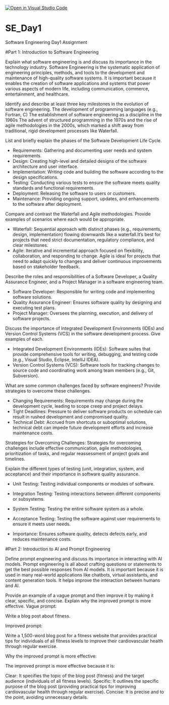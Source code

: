 [![Open in Visual Studio Code](https://classroom.github.com/assets/open-in-vscode-2e0aaae1b6195c2367325f4f02e2d04e9abb55f0b24a779b69b11b9e10269abc.svg)](https://classroom.github.com/online_ide?assignment_repo_id=16954261&assignment_repo_type=AssignmentRepo)
# SE_Day1
Software Engineering Day1 Assignment

#Part 1: Introduction to Software Engineering

Explain what software engineering is and discuss its importance in the technology industry.
Software Engineering is the systematic application of engineering principles, methods, and tools to the development and maintenance of high-quality software systems. It is important because it enables the creation of software applications and systems that power various aspects of modern life, including communication, commerce, entertainment, and healthcare.

Identify and describe at least three key milestones in the evolution of software engineering.
The development of programming languages (e.g., Fortran, C)
The establishment of software engineering as a discipline in the 1960s
The advent of structured programming in the 1970s and the rise of agile methodologies in the 2000s, which marked a shift away from traditional, rigid development processes like Waterfall. 


List and briefly explain the phases of the Software Development Life Cycle.
  - Requirements: Gathering and documenting user needs and system requirements.
  - Design: Creating high-level and detailed designs of the software architecture and user interface.
  - Implementation: Writing code and building the software according to the design specifications.
  - Testing: Conducting various tests to ensure the software meets quality standards and functional requirements.
  - Deployment: Releasing the software to users or customers.
  - Maintenance: Providing ongoing support, updates, and enhancements to the software after deployment.


Compare and contrast the Waterfall and Agile methodologies. Provide examples of scenarios where each would be appropriate.
  - Waterfall: Sequential approach with distinct phases (e.g., requirements, design, implementation) flowing downwards like a waterfall.It’s best for projects that need strict documentation, regulatory compliance, and clear milestones.
  - Agile: Iterative and incremental approach focused on flexibility, collaboration, and responding to change. Agile is ideal for projects that need to adapt quickly to changes and deliver continuous improvements based on stakeholder feedback.

Describe the roles and responsibilities of a Software Developer, a Quality Assurance Engineer, and a Project Manager in a software engineering team.
  - Software Developer: Responsible for writing code and implementing software solutions.
  - Quality Assurance Engineer: Ensures software quality by designing and executing test plans.
  - Project Manager: Oversees the planning, execution, and delivery of software projects.


Discuss the importance of Integrated Development Environments (IDEs) and Version Control Systems (VCS) in the software development process. Give examples of each.
  - Integrated Development Environments (IDEs): Software suites that provide comprehensive tools for writing, debugging, and testing code (e.g., Visual Studio, Eclipse, IntelliJ IDEA).
  - Version Control Systems (VCS): Software tools for tracking changes to source code and coordinating work among team members (e.g., Git, Subversion).



What are some common challenges faced by software engineers? Provide strategies to overcome these challenges.
  - Changing Requirements: Requirements may change during the development cycle, leading to scope creep and project delays.
  - Tight Deadlines: Pressure to deliver software products on schedule can result in rushed development and compromised quality.
  - Technical Debt: Accrued from shortcuts or suboptimal solutions, technical debt can impede future development efforts and increase maintenance costs.

Strategies for Overcoming Challenges: Strategies for overcoming challenges include effective communication, agile methodologies, prioritization of tasks, and regular reassessment of project goals and timelines.


Explain the different types of testing (unit, integration, system, and acceptance) and their importance in software quality assurance.
  - Unit Testing: Testing individual components or modules of software.
  - Integration Testing: Testing interactions between different components or subsystems.
  - System Testing: Testing the entire software system as a whole.
  - Acceptance Testing: Testing the software against user requirements to ensure it meets user needs.

  - Importance: Ensures software quality, detects defects early, and reduces maintenance costs.


#Part 2: Introduction to AI and Prompt Engineering


Define prompt engineering and discuss its importance in interacting with AI models.
Prompt engineering is all about crafting questions or statements to get the best possible responses from AI models. It is important because it is used in many real-world applications like chatbots, virtual assistants, and content generation tools. 
It helps improve the interaction between humans and AI.


Provide an example of a vague prompt and then improve it by making it clear, specific, and concise. Explain why the improved prompt is more effective.
Vague prompt:

Write a blog post about fitness.

Improved prompt:

Write a 1,500-word blog post for a fitness website that provides practical tips for individuals of all fitness levels to improve their cardiovascular health through regular exercise.

Why the improved prompt is more effective:

The improved prompt is more effective because it is:

Clear: It specifies the topic of the blog post (fitness) and the target audience (individuals of all fitness levels).
Specific: It outlines the specific purpose of the blog post (providing practical tips for improving cardiovascular health through regular exercise).
Concise: It is precise and to the point, avoiding unnecessary details.

